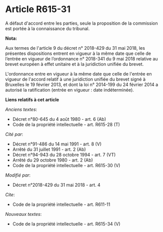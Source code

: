 # Article R615-31

A défaut d'accord entre les parties, seule la proposition de la commission est portée à la connaissance du tribunal.

**Nota:**

Aux termes de l'article 9 du décret n° 2018-429 du 31 mai 2018, les présentes dispositions entrent en vigueur à la même date
que celle de l’entrée en vigueur de l’ordonnance n° 2018-341 du 9 mai 2018 relative au brevet européen à effet unitaire et à
la juridiction unifiée du brevet.

L'ordonnance entre en vigueur à la même date que celle de l'entrée en vigueur de l'accord relatif à une juridiction unifiée
du brevet signé à Bruxelles le 19 février 2013, et dont la loi n° 2014-199 du 24 février 2014 a autorisé la ratification
(entrée en vigueur : date indéterminée).

**Liens relatifs à cet article**

_Anciens textes_:

  - Décret n°80-645 du 4 août 1980 - art. 6 (Ab)
  - Code de la propriété intellectuelle - art. R615-28 (T)

_Cité par_:

  - Décret n°91-486 du 14 mai 1991 - art. 8 (V)
  - Arrêté du 31 juillet 1991 - art. 2 (Ab)
  - Décret n°94-943 du 28 octobre 1994 - art. 7 (VT)
  - Arrêté du 29 octobre 1980 - art. 2 (Ab)
  - Code de la propriété intellectuelle - art. R615-30 (V)

_Modifié par_:

  - Décret n°2018-429 du 31 mai 2018 - art. 4

_Cite_:

  - Code de la propriété intellectuelle - art. R611-11

_Nouveaux textes_:

  - Code de la propriété intellectuelle - art. R615-34 (V)
